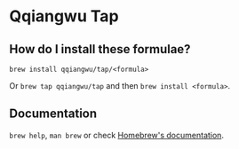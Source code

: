 # Qqiangwu Tap

## How do I install these formulae?

`brew install qqiangwu/tap/<formula>`

Or `brew tap qqiangwu/tap` and then `brew install <formula>`.

## Documentation

`brew help`, `man brew` or check [Homebrew's documentation](https://docs.brew.sh).
